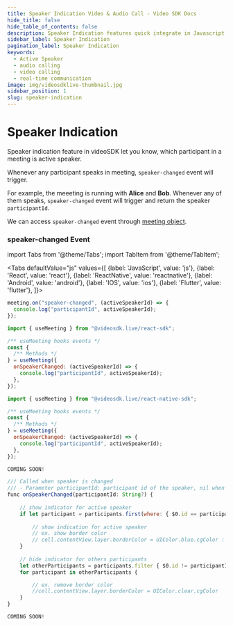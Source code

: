 ```yaml
---
title: Speaker Indication Video & Audio Call - Video SDK Docs
hide_title: false
hide_table_of_contents: false
description: Speaker Indication features quick integrate in Javascript, React JS, Android, IOS, React Native, Flutter with Video SDK to add live video & audio conferencing to your applications.
sidebar_label: Speaker Indication
pagination_label: Speaker Indication
keywords:
  - Active Speaker
  - audio calling
  - video calling
  - real-time communication
image: img/videosdklive-thumbnail.jpg
sidebar_position: 1
slug: speaker-indication
---
```


# Speaker Indication

Speaker indication feature in videoSDK let you know, which participant in a meeting is active speaker.

Whenever any participant speaks in meeting, `speaker-changed` event will trigger.

For example, the meeeting is running with **Alice** and **Bob**. Whenever any of them speaks, `speaker-changed` event will trigger and return the speaker `participantId`.

We can access `speaker-changed` event through [meeting object](/docs/guide/video-and-audio-calling-api-sdk/features/start-join-meeting#2-initialization).

### speaker-changed Event

import Tabs from '@theme/Tabs';
import TabItem from '@theme/TabItem';

<Tabs
defaultValue="js"
values={[
{label: 'JavaScript', value: 'js'},
{label: 'React', value: 'react'},
{label: 'ReactNative', value: 'reactnative'},
{label: 'Android', value: 'android'},
{label: 'IOS', value: 'ios'},
{label: 'Flutter', value: 'flutter'},
]}>
<TabItem value="js">

```js
meeting.on("speaker-changed", (activeSpeakerId) => {
  console.log("participantId", activeSpeakerId);
});
```

</TabItem>
<TabItem value="react">

```js
import { useMeeting } from "@videosdk.live/react-sdk";

/** useMeeting hooks events */
const {
  /** Methods */
} = useMeeting({
  onSpeakerChanged: (activeSpeakerId) => {
    console.log("participantId", activeSpeakerId);
  },
});
```

</TabItem>
<TabItem value="reactnative">

```js
import { useMeeting } from "@videosdk.live/react-native-sdk";

/** useMeeting hooks events */
const {
  /** Methods */
} = useMeeting({
  onSpeakerChanged: (activeSpeakerId) => {
    console.log("participantId", activeSpeakerId);
  },
});
```

</TabItem>
<TabItem value="android">

```js
COMING SOON!
```

</TabItem>
<TabItem value="ios">

```js
/// Called when speaker is changed
/// - Parameter participantId: participant id of the speaker, nil when no one is speaking.
func onSpeakerChanged(participantId: String?) {
    
    // show indicator for active speaker
    if let participant = participants.first(where: { $0.id == participantId }),
        
        // show indication for active speaker
        // ex. show border color
        // cell.contentView.layer.borderColor = UIColor.blue.cgColor : UIColor.clear.cgColor
    }
    
    // hide indicator for others participants
    let otherParticipants = participants.filter { $0.id != participantId }
    for participant in otherParticipants {

        // ex. remove border color
        //cell.contentView.layer.borderColor = UIColor.clear.cgColor
    }
}
```

</TabItem>
<TabItem value="flutter">

```js
COMING SOON!
```

</TabItem>
</Tabs>
